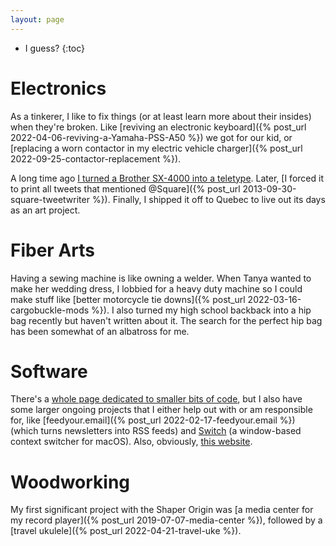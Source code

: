 ```yaml
---
layout: page
---
```


* I guess?
{:toc}

# Electronics

As a tinkerer, I like to fix things (or at least learn more about their insides) when they're broken. Like [reviving an electronic keyboard]({% post_url 2022-04-06-reviving-a-Yamaha-PSS-A50 %}) we got for our kid, or [replacing a worn contactor in my electric vehicle charger]({% post_url 2022-09-25-contactor-replacement %}).

A long time ago [I turned a Brother SX-4000 into a teletype](http://numist.net/post/2010/project-typewriter.html). Later, [I forced it to print all tweets that mentioned @Square]({% post_url 2013-09-30-square-tweetwriter %}). Finally, I shipped it off to Quebec to live out its days as an art project.<!-- TODO -->

# Fiber Arts

Having a sewing machine is like owning a welder. When Tanya wanted to make her wedding dress, I lobbied for a heavy duty machine so I could make stuff like [better motorcycle tie downs]({% post_url 2022-03-16-cargobuckle-mods %}). I also turned my high school backback into a hip bag recently but haven't written about it. The search for the perfect hip bag has been somewhat of an albatross for me.

# Software

There's a [whole page dedicated to smaller bits of code](/code), but I also have some larger ongoing projects that I either help out with or am responsible for, like [feedyour.email]({% post_url 2022-02-17-feedyour.email %}) (which turns newsletters into RSS feeds) and  [Switch](switch) (a window-based context switcher for macOS). Also, obviously, [this website](/colophon).

# Woodworking

My first significant project with the Shaper Origin was [a media center for my record player]({% post_url 2019-07-07-media-center %}), followed by a [travel ukulele]({% post_url 2022-04-21-travel-uke %}).
